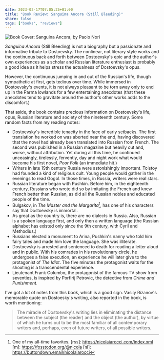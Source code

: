 ```yaml
---
date: 2023-02-17T07:05:25+01:00
title: "Book Review: Sanguina Ancora (Still Bleeding)"
share: false
tags: ["books", "reviews"]
---
```

![Book Cover: Sanguina Ancora, by Paolo Nori](/images/book-cover-sanguina-ancora.jpg#right)

*Sanguina Ancora* (Still Bleeding) is not a biography but a passionate and
informative tribute to Dostoevsky. The nonlinear, not literary style works and
the continuous back and forth between Dostoevsky's epic and the author's own
experiences as a scholar and Russian literature enthusiast is probably a good
idea as it helps stress the actualness of Dostoevsky's opus. 

However, the continuous jumping in and out of the Russian's life, though
sympathetic at first, gets tedious over time. While immersed in Dostoevsky's
events, it is not always pleasant to be torn away only to end up in the Parma
lowlands for a few entertaining anecdotes (that these anecdotes tend to
gravitate around the author's other works adds to the discomfort.) 

That aside, the book contains precious information on Dostoevsky's life, opus,
Russian literature and society of the nineteenth century. Some random facts
from my reading notes:

- Dostoevsky's incredible tenacity in the face of early setbacks. The first
  translation he worked on was aborted near the end, having discovered that the
  novel had already been translated into Russian from French. The second was
  published in a Russian magazine but heavily cut and, worse, without
  attribution. Yet during all this time, he continued unceasingly, tirelessly,
  fervently, day and night work what would become his first novel, *Poor Folk*
  (an immediate hit.) 
- Writers in late 19th century Russia were astonishingly important. Tolstoy had
  founded a kind of religious cult. Young people would gather in the evenings
  to read Gogol. In those times, in Russia, writers were real stars.
- Russian literature began with Pushkin. Before him, in the eighteenth century,
  Russians who wrote did so by imitating the French and knew French better than
  Russian, as did all the Russian nobles and educated people of the time.
- Bulgakov, in *The Master and the Margarita*[^1], has one of his characters
  say that Dostoevsky is immortal.
- As great as the country is, there are no dialects in Russia. Also, Russian is
  a spoken language first, and only then a written language (the Russian
  alphabet has existed only since the 9th century, with Cyril and Methodius.)
- Russians elected a monument to Arina, Pushkin's nanny who told him fairy
  tales and made him love the language. She was illiterate.
- Dostoevsky is arrested and sentenced to death for reading a letter aloud and
  in public. With his comrades in his revolutionary circle, he undergoes a
  false execution, an experience he will later give to the protagonist of *The
  Idiot*. The five minutes the protagonist waits for the shooting is a
  transcendental experience.
- Lieutenant Frank Columbo, the protagonist of the famous TV show from
  seventies, is inspired by Porfirij Petrovic, the detective from *Crime and
  Punishment*.

I've got a lot of notes from this book, which is a good sign. Vasily Rizanov's
memorable quote on Dostoesky's writing, also reported in the book, is worth
mentioning:

> The miracle of Dostoevsky's writing lies in eliminating the distance between
> the subject (the reader) and the object (the author), by virtue of which he
> turns out to be the most familiar of all contemporary writers and, perhaps,
> even of future writers, of all possible writers.



 [^1]: One of my all-time favorites.
 [rss]: https://nicolaiarocci.com/index.xml
 [m]: https://fosstodon.org/@nicola
 [nl]: https://buttondown.email/nicolaiarocci
